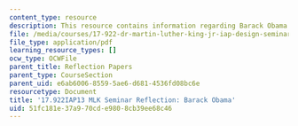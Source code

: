 ```yaml
---
content_type: resource
description: This resource contains information regarding Barack Obama.
file: /media/courses/17-922-dr-martin-luther-king-jr-iap-design-seminar-january-iap-2013/51fc181e37a970cde9808cb39ee68c46_MIT17_922IAP13_RefPapr6D.pdf
file_type: application/pdf
learning_resource_types: []
ocw_type: OCWFile
parent_title: Reflection Papers
parent_type: CourseSection
parent_uid: e6ab6006-8559-5ae6-d681-4536fd08bc6e
resourcetype: Document
title: '17.922IAP13 MLK Seminar Reflection: Barack Obama'
uid: 51fc181e-37a9-70cd-e980-8cb39ee68c46
---
```

